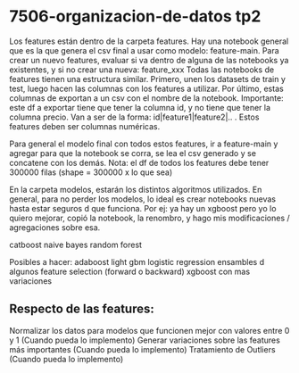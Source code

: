 # 7506-organizacion-de-datos tp2

Los features están dentro de la carpeta features. Hay una notebook general que es la que genera el csv final a usar como modelo: feature-main.
Para crear un nuevo features, evaluar si va dentro de alguna de las notebooks ya existentes, y si no crear una nueva: feature_xxx
Todas las notebooks de features tienen una estructura similar. Primero, unen los datasets de train y test, luego hacen las columnas con los features a utilizar. Por último, estas columnas de exportan a un csv con el nombre de la notebook. 
Importante: este df a exportar tiene que tener la columna id, y no tiene que tener la columna precio. Van a ser de la forma: id|feature1|feature2|.. . Estos features deben ser columnas numéricas.

Para general el modelo final con todos estos features, ir a feature-main y agregar para que la notebook se corra, se lea el csv generado y se concatene con los demás. Nota: el df de todos los features debe tener 300000 filas (shape = 300000 x lo que sea)

En la carpeta modelos, estarán los distintos algoritmos utilizados. En general, para no perder los modelos, lo ideal es crear notebooks nuevas hasta estar seguros d que funciona. Por ej: ya hay un xgboost pero yo lo quiero mejorar, copió la notebook, la renombro, y hago mis modificaciones / agregaciones sobre esa. 

catboost
naive bayes
random forest

Posibles a hacer:
adaboost
light gbm
logistic regression
ensambles d algunos
feature selection (forward o backward)
xgboost con mas variaciones


Respecto de las features:
-

Normalizar los datos para modelos que funcionen mejor con valores entre 0 y 1 (Cuando pueda lo implemento)
Generar variaciones sobre las features más importantes (Cuando pueda lo implemento)
Tratamiento de Outliers (Cuando pueda lo implemento)
